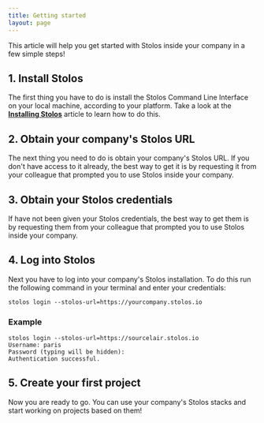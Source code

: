 ```yaml
---
title: Getting started
layout: page
---
```


This article will help you get started with Stolos inside your company in a few simple steps!

## 1. Install Stolos
The first thing you have to do is install the Stolos Command Line Interface on your local machine, according to your platform. Take a look at the [**Installing Stolos**](/start/installing-stolos) article to learn how to do this.

## 2. Obtain your company's Stolos URL
The next thing you need to do is obtain your company's Stolos URL. If you don't have access to it already, the best way to get it is by requesting it from your colleague that prompted you to use Stolos inside your company.

## 3. Obtain your Stolos credentials
If have not been given your Stolos credentials, the best way to get them is by requesting them from your colleague that prompted you to use Stolos inside your company.

## 4. Log into Stolos
Next you have to log into your company's Stolos installation. To do this run the following command in your terminal and enter your credentials:

```
stolos login --stolos-url=https://yourcompany.stolos.io
```

### Example

```
stolos login --stolos-url=https://sourcelair.stolos.io
Username: paris
Password (typing will be hidden):
Authentication successful.
```

## 5. Create your first project
Now you are ready to go. You can use your company's Stolos stacks and start working on projects based on them!
